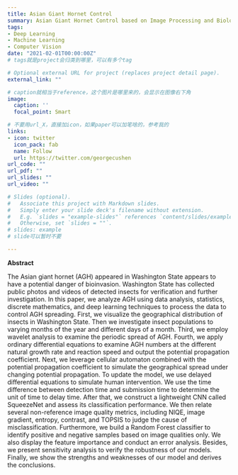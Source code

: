 ```yaml
---
title: Asian Giant Hornet Control
summary: Asian Giant Hornet Control based on Image Processing and Biological Dispersal
tags:
- Deep Learning
- Machine Learning
- Computer Vision
date: "2021-02-01T00:00:00Z"
# tags就是project会归类到哪里，可以有多个tag

# Optional external URL for project (replaces project detail page).
external_link: ""

# caption就相当于reference，这个图片是哪里来的，会显示在图像右下角
image:
  caption: ''
  focal_point: Smart

# 不要用url_X，直接加icon，如果paper可以加笔啥的，参考我的
links:
- icon: twitter
  icon_pack: fab
  name: Follow
  url: https://twitter.com/georgecushen
url_code: ""
url_pdf: ""
url_slides: ""
url_video: ""

# Slides (optional).
#   Associate this project with Markdown slides.
#   Simply enter your slide deck's filename without extension.
#   E.g. `slides = "example-slides"` references `content/slides/example-slides.md`.
#   Otherwise, set `slides = ""`.
# slides: example
# slide可以暂时不要

---
```

**Abstract**

The Asian giant hornet (AGH) appeared in Washington State appears to have a potential danger of bioinvasion. Washington State has collected public photos and videos of detected insects for verification and further investigation. In this paper, we analyze AGH using data analysis, statistics, discrete mathematics, and deep learning techniques to process the data to control AGH spreading. First, we visualize the geographical distribution of insects in Washington State. Then we investigate insect populations to varying months of the year and different days of a month. Third, we employ wavelet analysis to examine the periodic spread of AGH. Fourth, we apply ordinary differential equations to examine AGH numbers at the different natural growth rate and reaction speed and output the potential propagation coefficient. Next, we leverage cellular automaton combined with the potential propagation coefficient to simulate the geographical spread under changing potential propagation. To update the model, we use delayed differential equations to simulate human intervention. We use the time difference between detection time and submission time to determine the unit of time to delay time. After that, we construct a lightweight CNN called SqueezeNet and assess its classification performance. We then relate several non-reference image quality metrics, including NIQE, image gradient, entropy, contrast, and TOPSIS to judge the cause of misclassification. Furthermore, we build a Random Forest classifier to identify positive and negative samples based on image qualities only. We also display the feature importance and conduct an error analysis. Besides, we present sensitivity analysis to verify the robustness of our models. Finally, we show the strengths and weaknesses of our model and derives the conclusions.


